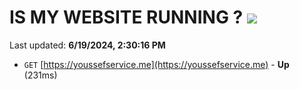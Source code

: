 # IS MY WEBSITE RUNNING ? [![](https://img.shields.io/static/v1?label=Sponsor&message=%E2%9D%A4&logo=GitHub&color=%23fe8e86)](https://github.com/sponsors/Youssef-Lehmam)

Last updated: **6/19/2024, 2:30:16 PM**

- `GET` [https://youssefservice.me](https://youssefservice.me) - **Up** (231ms)
